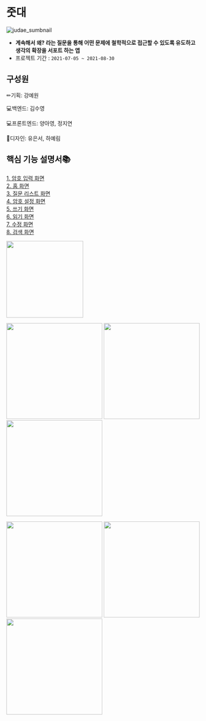 # 줏대
![judae_sumbnail](https://user-images.githubusercontent.com/62979643/131933940-b77c6aca-05f6-48cc-8ee5-55e4ea7be59e.png)

+ **계속해서 왜? 라는 질문을 통해 어떤 문제에 철학적으로 접근할 수 있도록 유도하고 생각의 확장을 서포트 하는 앱**
+ 프로젝트 기간 : `2021-07-05 ~ 2021-08-30`


## 구성원


✏기획: 강예원

💻백엔드: 김수영

💻프론트엔드: 양아영, 정지연

🎨디자인: 유은서, 하예림


## 핵심 기능 설명서📚

[1. 암호 입력 화면](https://github.com/stopkite/Judae/wiki/1.-%EC%95%94%ED%98%B8-%EC%9E%85%EB%A0%A5-%ED%99%94%EB%A9%B4)   
[2. 홈 화면](https://github.com/stopkite/Judae/wiki/2.-%ED%99%88-%ED%99%94%EB%A9%B4)   
[3. 질문 리스트 화면](https://github.com/stopkite/Judae/wiki/3.-%EC%A7%88%EB%AC%B8-%EB%A6%AC%EC%8A%A4%ED%8A%B8-%ED%99%94%EB%A9%B4)   
[4. 암호 설정 화면](https://github.com/stopkite/Judae/wiki/4.-%EC%95%94%ED%98%B8-%EC%84%A4%EC%A0%95-%ED%99%94%EB%A9%B4(%EB%A9%94%EB%89%B4%E2%86%92%EC%95%94%ED%98%B8-%EC%84%A4%EC%A0%95))   
[5. 쓰기 화면](https://github.com/stopkite/Judae/wiki/5.-%EC%93%B0%EA%B8%B0%ED%99%94%EB%A9%B4)   
[6. 읽기 화면](https://github.com/stopkite/Judae/wiki/6.-%EC%9D%BD%EA%B8%B0-%ED%99%94%EB%A9%B4)   
[7. 수정 화면](https://github.com/stopkite/Judae/wiki/7.-%EC%88%98%EC%A0%95%ED%99%94%EB%A9%B4)   
[8. 검색 화면](https://github.com/stopkite/Judae/wiki/8.-%EA%B2%80%EC%83%89-%ED%99%94%EB%A9%B4)   

<img src = "https://user-images.githubusercontent.com/62979643/131944696-3c26e71f-3a33-460f-b0a1-266087c156a0.png" width ="200" />
 
<img src = "https://user-images.githubusercontent.com/62979643/131943846-2f7b2ea6-5282-4475-a4f5-dbb769924933.png" width ="250" /> <img src = "https://user-images.githubusercontent.com/62979643/131943852-0aec1da4-747b-4439-9f6e-0e60cfbe8a56.png" width ="250" /> <img src = "https://user-images.githubusercontent.com/62979643/131943867-c87f0a20-4bc2-4a81-8b67-7db0a1768b26.png" width ="250" />

<img src = "https://user-images.githubusercontent.com/62979643/131943877-fba55068-e91b-400f-816d-f7f01dfff051.png" width ="250" /> <img src = "https://user-images.githubusercontent.com/62979643/131943884-a41b0e70-ff56-4658-8438-4188fd966570.png" width ="250" /> <img src = "https://user-images.githubusercontent.com/62979643/131943888-9ec47a96-e401-41f0-b600-ab82b2391270.png" width ="250" />
